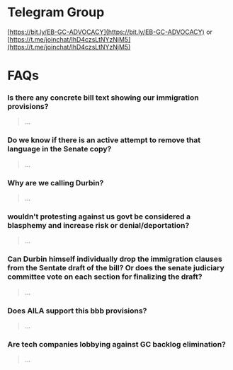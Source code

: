 
# Telegram Group
[https://bit.ly/EB-GC-ADVOCACY](https://bit.ly/EB-GC-ADVOCACY) or [https://t.me/joinchat/IhD4czsLtNYzNjM5](https://t.me/joinchat/IhD4czsLtNYzNjM5)

# FAQs

### Is there any concrete bill text showing our immigration provisions? 
> ...

### Do we know if there is an active attempt to remove that language in the Senate copy? 
> ...

### Why are we calling Durbin? 
> ...

### wouldn't protesting against us govt be considered a blasphemy and increase risk or denial/deportation? 
> ...

### Can Durbin himself individually drop the immigration clauses from the Sentate draft of the bill? Or does the senate judiciary committee vote on each section for finalizing the draft? 
> ...

### Does AILA support this bbb provisions?  
> ...

### Are tech companies lobbying against GC backlog elimination?
> ...
